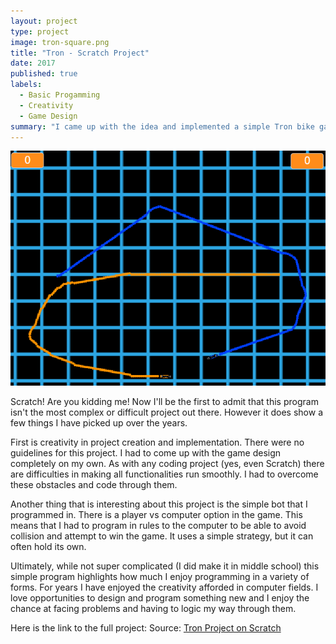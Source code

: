 ```yaml
---
layout: project
type: project
image: tron-square.png
title: "Tron - Scratch Project"
date: 2017
published: true
labels:
  - Basic Progamming
  - Creativity
  - Game Design
summary: "I came up with the idea and implemented a simple Tron bike game that can be played PvP or player vs computer."
---
```


<img width="600px" src="https://github.com/AdrielWhite/AdrielWhite.github.io/blob/main/img/Screenshot%202024-01-18%20165234.png?raw=true" class="img-thumbnail" alt="tron-in-game" >

Scratch! Are you kidding me!
Now I'll be the first to admit that this program isn't the most complex or difficult project out there. However it does show a few things I have picked up over the years.

First is creativity in project creation and implementation. There were no guidelines for this project. I had to come up with the game design completely on my own. As with any coding project (yes, even Scratch) there are difficulties in making all functionalities run smoothly. I had to overcome these obstacles and code through them.

Another thing that is interesting about this project is the simple bot that I programmed in. There is a player vs computer option in the game. This means that I had to program in rules to the computer to be able to avoid collision and attempt to win the game. It uses a simple strategy, but it can often hold its own.

Ultimately, while not super complicated (I did make it in middle school) this simple program highlights how much I enjoy programming in a variety of forms. For years I have enjoyed the creativity afforded in computer fields. I love opportunities to design and program something new and I enjoy the chance at facing problems and having to logic my way through them.

Here is the link to the full project:
Source: <a href="https://scratch.mit.edu/projects/153689901/">Tron Project on Scratch</a>

